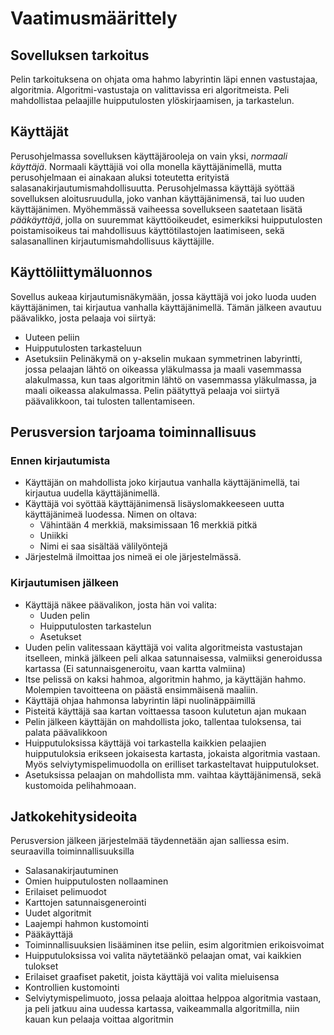 # Vaatimusmäärittely

## Sovelluksen tarkoitus
Pelin tarkoituksena on ohjata oma hahmo labyrintin läpi ennen vastustajaa, algoritmia. Algoritmi-vastustaja on valittavissa eri algoritmeista. Peli mahdollistaa pelaajille huipputulosten ylöskirjaamisen, ja tarkastelun.

## Käyttäjät
Perusohjelmassa sovelluksen käyttäjärooleja on vain yksi, *normaali käyttäjä*. Normaali käyttäjiä voi olla monella käyttäjänimellä, mutta perusohjelmaan ei ainakaan aluksi toteutetta erityistä salasanakirjautumismahdollisuutta. Perusohjelmassa käyttäjä syöttää sovelluksen aloitusruudulla, joko vanhan käyttäjänimensä, tai luo uuden käyttäjänimen. Myöhemmässä vaiheessa sovellukseen saatetaan lisätä *pääkäyttäjä*, jolla on suuremmat käyttöoikeudet, esimerkiksi huipputulosten poistamisoikeus tai mahdollisuus käyttötilastojen laatimiseen, sekä salasanallinen kirjautumismahdollisuus käyttäjille.

## Käyttöliittymäluonnos
Sovellus aukeaa kirjautumisnäkymään, jossa käyttäjä voi joko luoda uuden käyttäjänimen, tai kirjautua vanhalla käyttäjänimellä. Tämän jälkeen avautuu päävalikko, josta pelaaja voi siirtyä:
* Uuteen peliin
* Huipputulosten tarkasteluun
* Asetuksiin
Pelinäkymä on y-akselin mukaan symmetrinen labyrintti, jossa pelaajan lähtö on oikeassa yläkulmassa ja maali vasemmassa alakulmassa, kun taas algoritmin lähtö on vasemmassa yläkulmassa, ja maali oikeassa alakulmassa. Pelin päätyttyä pelaaja voi siirtyä päävalikkoon, tai tulosten tallentamiseen.

## Perusversion tarjoama toiminnallisuus

### Ennen kirjautumista
* Käyttäjän on mahdollista joko kirjautua vanhalla käyttäjänimellä, tai kirjautua uudella käyttäjänimellä.
* Käyttäjä voi syöttää käyttäjänimensä lisäyslomakkeeseen uutta käyttäjänimeä luodessa. Nimen on oltava:
	* Vähintään 4 merkkiä, maksimissaan 16 merkkiä pitkä
	* Uniikki
	* Nimi ei saa sisältää välilyöntejä
* Järjestelmä ilmoittaa jos nimeä ei ole järjestelmässä.

### Kirjautumisen jälkeen
* Käyttäjä näkee päävalikon, josta hän voi valita:
	* Uuden pelin
	* Huipputulosten tarkastelun
	* Asetukset
* Uuden pelin valitessaan käyttäjä voi valita algoritmeista vastustajan itselleen, minkä jälkeen peli alkaa satunnaisessa, valmiiksi generoidussa kartassa (Ei satunnaisgeneroitu, vaan kartta valmiina)
* Itse pelissä on kaksi hahmoa, algoritmin hahmo, ja käyttäjän hahmo. Molempien tavoitteena on päästä ensimmäisenä maaliin.
* Käyttäjä ohjaa hahmonsa labyrintin läpi nuolinäppäimillä
* Pisteitä käyttäjä saa kartan voittaessa tasoon kulutetun ajan mukaan
* Pelin jälkeen käyttäjän on mahdollista joko, tallentaa tuloksensa, tai palata päävalikkoon
* Huipputuloksissa käyttäjä voi tarkastella kaikkien pelaajien huipputuloksia erikseen jokaisesta kartasta, jokaista algoritmia vastaan. Myös selviytymispelimuodolla on erilliset tarkasteltavat huipputulokset.
* Asetuksissa pelaajan on mahdollista mm. vaihtaa käyttäjänimensä, sekä kustomoida pelihahmoaan.

## Jatkokehitysideoita

Perusversion jälkeen järjestelmää täydennetään ajan salliessa esim. seuraavilla toiminnallisuuksilla
* Salasanakirjautuminen
* Omien huipputulosten nollaaminen
* Erilaiset pelimuodot
* Karttojen satunnaisgenerointi
* Uudet algoritmit
* Laajempi hahmon kustomointi
* Pääkäyttäjä
* Toiminnallisuuksien lisääminen itse peliin, esim algoritmien erikoisvoimat
* Huipputuloksissa voi valita näytetäänkö pelaajan omat, vai kaikkien tulokset
* Erilaiset graafiset paketit, joista käyttäjä voi valita mieluisensa
* Kontrollien kustomointi
* Selviytymispelimuoto, jossa pelaaja aloittaa helppoa algoritmia vastaan, ja peli jatkuu aina uudessa kartassa, vaikeammalla algoritmilla, niin kauan kun pelaaja voittaa algoritmin

